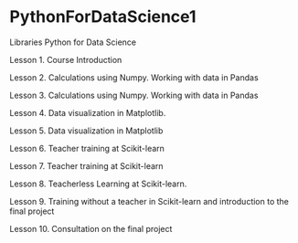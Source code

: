 # PythonForDataScience1
Libraries Python for Data Science

Lesson 1. Course Introduction

Lesson 2. Calculations using Numpy. Working with data in Pandas

Lesson 3. Calculations using Numpy. Working with data in Pandas

Lesson 4. Data visualization in Matplotlib.

Lesson 5. Data visualization in Matplotlib

Lesson 6. Teacher training at Scikit-learn

Lesson 7. Teacher training at Scikit-learn

Lesson 8. Teacherless Learning at Scikit-learn.

Lesson 9. Training without a teacher in Scikit-learn and introduction to the final project

Lesson 10. Consultation on the final project
